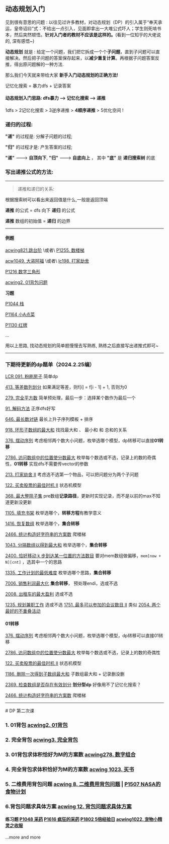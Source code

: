 ## 动态规划入门

见到很有意思的问题 : 以往见过许多教材，对动态规划（DP）的引入属于“奉天承运，皇帝诏曰”式：不给出一点引入，见面即拿出一大堆公式吓人；学生则死啃书本，然后突然顿悟。**针对入门者的教材不应该是这样的。**(看到一位知乎的大佬说的, 深有感悟~)

**动态规划** 就是 : 给定一个问题，我们把它拆成一个个**子问题**，直到子问题可以直接解决。然后把子问题的答案保存起来，以**减少重复计算**。再根据子问题答案反推，得出原问题解的一种方法.

那么我们今天就来带给大家 **新手入门动态规划的正确方法!**

记忆化搜索 = 暴力dfs + 记录答案

#### **动态规划入门思路**: dfs暴力 --> 记忆化搜索 --> 递推

1dfs > 2记忆化搜索 > 3逆序递推 > **4顺序递推** > 5优化空间 !

### 递归的过程:

**"递"** 的过程是: 分解子问题的过程;

**"归"** 的过程才是: 产生答案的过程;

**"递"** ---> **自顶向下**, **"归"** ---> **自底向上** ， 其中 **"底"** 是 **递归搜索树** 的底

### 写出递推公式的方法:

---

>  递推和递归的关系:

根据搜索树可以看出来返回值是什么,一般是返回顶端

**递推** 的公式 = dfs 向下 **递归** 的公式

**递推** 数组的初始值 = **递归** 的边界

---



#### 例题

[acwing821.跳台阶](https://www.acwing.com/problem/content/823/) \或者\ [P1255. 数楼梯](https://www.luogu.com.cn/problem/P1255)

[acw1049. 大盗阿福](https://www.acwing.com/problem/content/1051/) \或者\ [lc198. 打家劫舍](https://leetcode.cn/problems/house-robber/)

[P1216 数字三角形](https://www.luogu.com.cn/problem/P1216)

[acwing2. 01背包问题](https://www.acwing.com/problem/content/2/)

**习题**

[P1044 栈](https://www.luogu.com.cn/problem/P1044)

[P1164 小A点菜](https://www.luogu.com.cn/problem/P1164)

[P1130 红牌](https://www.luogu.com.cn/problem/P1130)

...

用以上思路, 找动态规划的简单题慢慢去写熟练, 熟练之后直接写出递推式即可~

------

### 下期待更新的dp题单（2024.2.25编）

[LCR 091. 粉刷房子](https://leetcode.cn/problems/JEj789/) 简单dp

[413. 等差数列划分](https://leetcode.cn/problems/arithmetic-slices/) 如果满足等差，则f[i] = f[i - 1] + 1, 否则为0

[279. 完全平方数](https://leetcode.cn/problems/perfect-squares/) 简单预处理，最后一步：选择某个数作为最后一个

[91. 解码方法](https://leetcode.cn/problems/decode-ways/) 正序dfs好写

[646. 最长数对链](https://leetcode.cn/problems/maximum-length-of-pair-chain/) 最长上升子序列模板 + 排序

[918. 环形子数组的最大和](https://leetcode.cn/problems/maximum-sum-circular-subarray/) 找找最大和 、 最小和 和 总和的关系

[376. 摆动序列](https://leetcode.cn/problems/wiggle-subsequence/) 考虑相邻两个数大小问题，枚举选哪个模型，dp转移可以直接**01转移**

[2786. 访问数组中的位置使分数最大](https://leetcode.cn/problems/visit-array-positions-to-maximize-score/) 枚举每个数选或不选，记录上的数的奇偶性，**01转移** 实现dfs不需要传vector的参数

[213. 打家劫舍 II](https://leetcode.cn/problems/house-robber-ii/) 考虑选不选第一个物品，可以把问题分为两个子问题

[122. 买卖股票的最佳时机 II](https://leetcode.cn/problems/best-time-to-buy-and-sell-stock-ii/) 状态机模型

[368. 最大整除子集](https://leetcode.cn/problems/largest-divisible-subset/) pre数组**记录路径**，更新时实现记录，而不是以前的max不知道更新没更新

[1105. 填充书架](https://leetcode.cn/problems/filling-bookcase-shelves/) 枚举选哪个，**转移方程**有教学意义

[1416. 恢复数组](https://leetcode.cn/problems/restore-the-array/) 枚举选哪个，**集合转移**

[2466. 统计构造好字符串的方案数](https://leetcode.cn/problems/count-ways-to-build-good-strings/) 爬楼梯

[1043. 分隔数组以得到最大和](https://leetcode.cn/problems/partition-array-for-maximum-sum/) 枚举选哪个，**集合转移**

[2400. 恰好移动 k 步到达某一位置的方法数目](https://leetcode.cn/problems/number-of-ways-to-reach-a-position-after-exactly-k-steps/) 要对mem数组做偏移，`mem[now + N][cnt]` ，选其中一个的思路

[1335. 工作计划的最低难度](https://leetcode.cn/problems/minimum-difficulty-of-a-job-schedule/) 枚举选哪个思路，**集合转移**

[7006. 销售利润最大化](https://leetcode.cn/problems/maximize-the-profit-as-the-salesman/) **集合转移**， 预处理endi，选或不选

[2008. 出租车的最大盈利](https://leetcode.cn/problems/maximum-earnings-from-taxi/) 选或不选

[1235. 规划兼职工作](https://leetcode.cn/problems/maximum-profit-in-job-scheduling/) 选或不选 [1751. 最多可以参加的会议数目 II](https://leetcode.cn/problems/maximum-number-of-events-that-can-be-attended-ii/) 类似 [2054. 两个最好的不重叠活动](https://leetcode.cn/problems/two-best-non-overlapping-events/)

#### 01转移

[376. 摆动序列](https://leetcode.cn/problems/wiggle-subsequence/) 考虑相邻两个数大小问题，枚举选哪个模型，dp转移可以直接01转移

[2786. 访问数组中的位置使分数最大](https://leetcode.cn/problems/visit-array-positions-to-maximize-score/) 枚举每个数选或不选，记录上的数的奇偶性

[122. 买卖股票的最佳时机 II](https://leetcode.cn/problems/best-time-to-buy-and-sell-stock-ii/) 状态机模型

[1186. 删除一次得到子数组最大和](https://leetcode.cn/problems/maximum-subarray-sum-with-one-deletion/) 子数组最大和 + 记录删没删

[2369. 检查数组是否存在有效划分](https://leetcode.cn/problems/check-if-there-is-a-valid-partition-for-the-array/) **划分型dp** 好像用不了记忆化搜索？

[2466. 统计构造好字符串的方案数](https://leetcode.cn/problems/count-ways-to-build-good-strings/) 爬楼梯





---

\# DP 第二次课 

### 1. 01背包 [acwing2. 01背包](https://www.acwing.com/problem/content/2/)

 ### 2. 完全背包 [acwing3. 完全背包](https://www.acwing.com/problem/content/3/)  

### 3. 01背包求体积恰好为M的方案数 [acwing278. 数字组合](https://www.acwing.com/problem/content/280/)  

### 4. 完全背包求体积恰好为M的方案数 [acwing 1023. 买书](https://www.acwing.com/problem/content/1025/)  

### 5. 二维费用背包问题 [acwing 8. 二维费用背包问题](https://www.acwing.com/problem/content/8/) | [P1507 NASA的食物计划](https://www.luogu.com.cn/problem/P1507) 

 ### 6.背包问题求具体方案 [acwing 12. 背包问题求具体方案](https://www.acwing.com/problem/content/12/)  	 

#### 练习题 [P1048 采药](https://www.luogu.com.cn/problem/P1048)  [P1616 疯狂的采药](https://www.luogu.com.cn/problem/P1616)  [P1802 5倍经验日](https://www.luogu.com.cn/problem/P1802)  [acwing1022. 宠物小精灵之收服](https://www.acwing.com/problem/content/1024/)  

...more and more 
